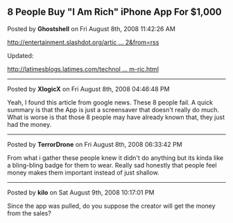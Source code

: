 ## 8 People Buy &quot;I Am Rich&quot; iPhone App For $1,000
Posted by **Ghostshell** on Fri August 8th, 2008 11:42:26 AM

<!-- m --><a class="postlink" href="http://entertainment.slashdot.org/article.pl?sid=08/08/08/1347212&amp;from=rss">http://entertainment.slashdot.org/artic ... 2&amp;from=rss</a><!-- m -->

Updated:
<!-- m --><a class="postlink" href="http://latimesblogs.latimes.com/technology/2008/08/iphone-i-am-ric.html">http://latimesblogs.latimes.com/technol ... m-ric.html</a><!-- m -->

--------------------------------------------------------------------------------

Posted by **XlogicX** on Fri August 8th, 2008 04:46:48 PM

Yeah, I found this article from google news. These 8 people fail. A quick summary is that the App is just a screensaver that doesn't really do much. What is worse is that those 8 people may have already known that, they just had the money.

--------------------------------------------------------------------------------

Posted by **TerrorDrone** on Fri August 8th, 2008 06:33:42 PM

From what i gather these people knew it didn't do anything but its kinda like a bling-bling  badge for them to wear. Really sad honestly that people feel money makes them important instead of just shallow.

--------------------------------------------------------------------------------

Posted by **kilo** on Sat August 9th, 2008 10:17:01 PM

Since the app was pulled, do you suppose the creator will get the money from the sales?
